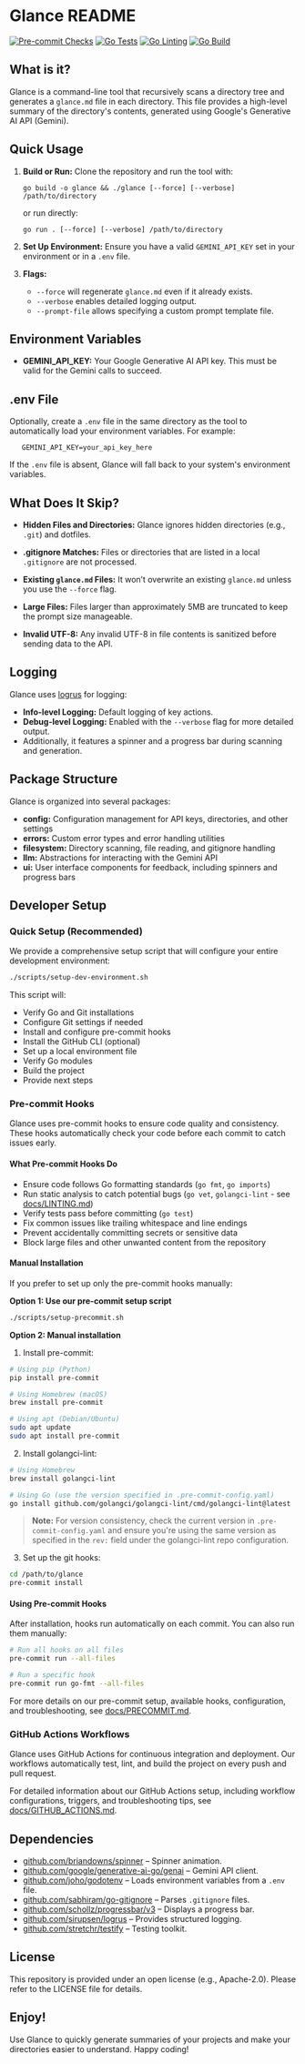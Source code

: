 # Glance README

[![Pre-commit Checks](https://github.com/phrazzld/glance/actions/workflows/precommit.yml/badge.svg)](https://github.com/phrazzld/glance/actions/workflows/precommit.yml)
[![Go Tests](https://github.com/phrazzld/glance/actions/workflows/test.yml/badge.svg)](https://github.com/phrazzld/glance/actions/workflows/test.yml)
[![Go Linting](https://github.com/phrazzld/glance/actions/workflows/lint.yml/badge.svg)](https://github.com/phrazzld/glance/actions/workflows/lint.yml)
[![Go Build](https://github.com/phrazzld/glance/actions/workflows/build.yml/badge.svg)](https://github.com/phrazzld/glance/actions/workflows/build.yml)

## What is it?

Glance is a command-line tool that recursively scans a directory tree and generates a `glance.md` file in each directory. This file provides a high-level summary of the directory's contents, generated using Google's Generative AI API (Gemini).

## Quick Usage

1. **Build or Run:**
   Clone the repository and run the tool with:

       go build -o glance && ./glance [--force] [--verbose] /path/to/directory

   or run directly:

       go run . [--force] [--verbose] /path/to/directory

2. **Set Up Environment:**
   Ensure you have a valid `GEMINI_API_KEY` set in your environment or in a `.env` file.

3. **Flags:**
   - `--force` will regenerate `glance.md` even if it already exists.
   - `--verbose` enables detailed logging output.
   - `--prompt-file` allows specifying a custom prompt template file.

## Environment Variables

- **GEMINI_API_KEY:**
  Your Google Generative AI API key. This must be valid for the Gemini calls to succeed.

## .env File

Optionally, create a `.env` file in the same directory as the tool to automatically load your environment variables. For example:

       GEMINI_API_KEY=your_api_key_here

If the `.env` file is absent, Glance will fall back to your system's environment variables.

## What Does It Skip?

- **Hidden Files and Directories:**
  Glance ignores hidden directories (e.g., `.git`) and dotfiles.

- **.gitignore Matches:**
  Files or directories that are listed in a local `.gitignore` are not processed.

- **Existing `glance.md` Files:**
  It won’t overwrite an existing `glance.md` unless you use the `--force` flag.

- **Large Files:**
  Files larger than approximately 5MB are truncated to keep the prompt size manageable.

- **Invalid UTF-8:**
  Any invalid UTF-8 in file contents is sanitized before sending data to the API.

## Logging

Glance uses [logrus](https://github.com/sirupsen/logrus) for logging:
- **Info-level Logging:** Default logging of key actions.
- **Debug-level Logging:** Enabled with the `--verbose` flag for more detailed output.
- Additionally, it features a spinner and a progress bar during scanning and generation.

## Package Structure

Glance is organized into several packages:

- **config:** Configuration management for API keys, directories, and other settings
- **errors:** Custom error types and error handling utilities
- **filesystem:** Directory scanning, file reading, and gitignore handling
- **llm:** Abstractions for interacting with the Gemini API
- **ui:** User interface components for feedback, including spinners and progress bars

## Developer Setup

### Quick Setup (Recommended)

We provide a comprehensive setup script that will configure your entire development environment:

```bash
./scripts/setup-dev-environment.sh
```

This script will:
- Verify Go and Git installations
- Configure Git settings if needed
- Install and configure pre-commit hooks
- Install the GitHub CLI (optional)
- Set up a local environment file
- Verify Go modules
- Build the project
- Provide next steps

### Pre-commit Hooks

Glance uses pre-commit hooks to ensure code quality and consistency. These hooks automatically check your code before each commit to catch issues early.

#### What Pre-commit Hooks Do

- Ensure code follows Go formatting standards (`go fmt`, `go imports`)
- Run static analysis to catch potential bugs (`go vet`, `golangci-lint` - see [docs/LINTING.md](docs/LINTING.md))
- Verify tests pass before committing (`go test`)
- Fix common issues like trailing whitespace and line endings
- Prevent accidentally committing secrets or sensitive data
- Block large files and other unwanted content from the repository

#### Manual Installation

If you prefer to set up only the pre-commit hooks manually:

**Option 1: Use our pre-commit setup script**
```bash
./scripts/setup-precommit.sh
```

**Option 2: Manual installation**

1. Install pre-commit:
```bash
# Using pip (Python)
pip install pre-commit

# Using Homebrew (macOS)
brew install pre-commit

# Using apt (Debian/Ubuntu)
sudo apt update
sudo apt install pre-commit
```

2. Install golangci-lint:
```bash
# Using Homebrew
brew install golangci-lint

# Using Go (use the version specified in .pre-commit-config.yaml)
go install github.com/golangci/golangci-lint/cmd/golangci-lint@latest
```

> **Note:** For version consistency, check the current version in `.pre-commit-config.yaml`
> and ensure you're using the same version as specified in the `rev:` field under the
> golangci-lint repo configuration.

3. Set up the git hooks:
```bash
cd /path/to/glance
pre-commit install
```

#### Using Pre-commit Hooks

After installation, hooks run automatically on each commit. You can also run them manually:

```bash
# Run all hooks on all files
pre-commit run --all-files

# Run a specific hook
pre-commit run go-fmt --all-files
```

For more details on our pre-commit setup, available hooks, configuration, and troubleshooting, see [docs/PRECOMMIT.md](/docs/PRECOMMIT.md).

### GitHub Actions Workflows

Glance uses GitHub Actions for continuous integration and deployment. Our workflows automatically test, lint, and build the project on every push and pull request.

For detailed information about our GitHub Actions setup, including workflow configurations, triggers, and troubleshooting tips, see [docs/GITHUB_ACTIONS.md](/docs/GITHUB_ACTIONS.md).

## Dependencies

- [github.com/briandowns/spinner](https://github.com/briandowns/spinner) – Spinner animation.
- [github.com/google/generative-ai-go/genai](https://github.com/google/generative-ai-go) – Gemini API client.
- [github.com/joho/godotenv](https://github.com/joho/godotenv) – Loads environment variables from a `.env` file.
- [github.com/sabhiram/go-gitignore](https://github.com/sabhiram/go-gitignore) – Parses `.gitignore` files.
- [github.com/schollz/progressbar/v3](https://github.com/schollz/progressbar) – Displays a progress bar.
- [github.com/sirupsen/logrus](https://github.com/sirupsen/logrus) – Provides structured logging.
- [github.com/stretchr/testify](https://github.com/stretchr/testify) – Testing toolkit.

## License

This repository is provided under an open license (e.g., Apache-2.0). Please refer to the LICENSE file for details.

## Enjoy!

Use Glance to quickly generate summaries of your projects and make your directories easier to understand. Happy coding!
